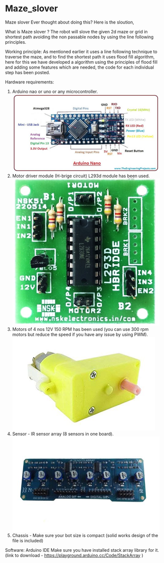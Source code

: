 # Maze_slover
Maze slover
Ever thought about doing this? Here is the sloution,

What is Maze slover ?
The robot will slove the given 2d maze or grid in shortest path avoiding the non passable nodes by using the line following principles.

Working principle:
As mentioned earlier it uses a line following technique to traverse the maze, and to find the shortest path it uses flood fill algorithm, here for this we have developed a algorithm using the principles of flood fill and adding some features which are needed, the code for each individual step has been posted. 

Hardware requirements:
1. Arduino nao or uno or any microcontroller.![](images/Arduino_nano.jpeg)
2. Motor driver module (H-brige circuit) L293d module has been used.![](images/l293d_motor_driver.jpg)
3. Motors of 4 nos 12V 150 RPM has been used (you can use 300 rpm motors but reduce the speed if you have any issue by using PWM).
![](images/motor.jpeg)
4. Sensor - IR sensor array (8 sensors in one board).![](images/sensor_array_large.jpg)
5. Chassis - Make sure your bot size is compact (solid works design of the file is included)

Software:
Arduino IDE
Make sure you have installed stack array library for it. (link to download - https://playground.arduino.cc/Code/StackArray )


